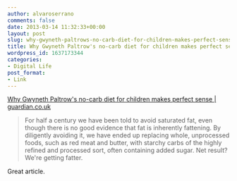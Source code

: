 ```yaml
---
author: alvaroserrano
comments: false
date: 2013-03-14 11:32:33+00:00
layout: post
slug: why-gwyneth-paltrows-no-carb-diet-for-children-makes-perfect-sense
title: Why Gwyneth Paltrow's no-carb diet for children makes perfect sense
wordpress_id: 1637173344
categories:
- Digital Life
post_format:
- Link
---
```


[Why Gwyneth Paltrow's no-carb diet for children makes perfect sense | guardian.co.uk](http://www.guardian.co.uk/lifeandstyle/shortcuts/2013/mar/13/gwyneth-paltrow-no-carb-diet-perfect-sense?CMP=twt_gu)



<blockquote>For half a century we have been told to avoid saturated fat, even though there is no good evidence that fat is inherently fattening. By diligently avoiding it, we have ended up replacing whole, unprocessed foods, such as red meat and butter, with starchy carbs of the highly refined and processed sort, often containing added sugar. Net result? We're getting fatter.</blockquote>



Great article.
